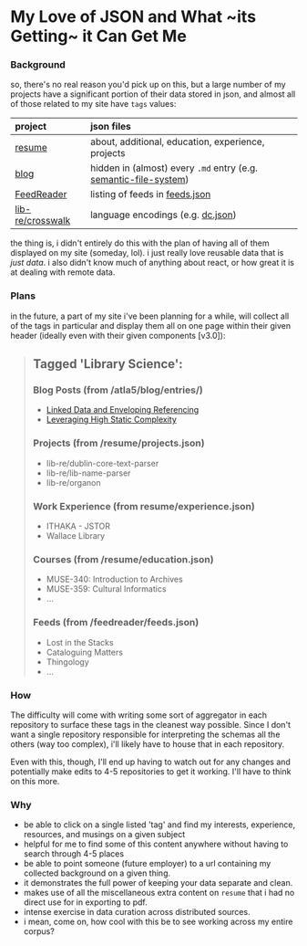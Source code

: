 # My Love of JSON and What ~its Getting~ it Can Get Me

<!-- 
{
  "tags": ["json", "tags", "data", "separation of concerns"],
}
-->


### Background 

so, there's no real reason you'd pick up on this, but a large number of my projects have a significant portion of their data stored in json, and almost all of those related to my site have `tags` values: 

| project | json files | 
|:--------|:---------|
|[resume](/atla5/resume) | about, additional, education, experience, projects |
|[blog](/atla5/blog) | hidden in (almost) every `.md` entry (e.g. [semantic-file-system](https://raw.githubusercontent.com/atla5/blog/master/Entries/2016-08-26_semantic-file-system.md)) | 
|[FeedReader](/atla5/FeedReader/)|listing of feeds in [feeds.json](/atla5/FeedReader/blob/master/feeds.json)|
|[lib-re/crosswalk](/lib-re/crosswalk/)| language encodings (e.g. [dc.json](https://github.com/lib-re/crosswalk/blob/master/res/dc.json)) |

the thing is, i didn't entirely do this with the plan of having all of them displayed on my site (someday, lol). i just really love reusable data that is _just data_. i also didn't know much of anything about react, or how great it is at dealing with remote data.

### Plans 

in the future, a part of my site i've been planning for a while, will collect all of the tags in particular and display them all on one page within their given header (ideally even with their given components [v3.0]):

>## Tagged 'Library Science':
> ### Blog Posts  (from /atla5/blog/entries/) 
> - [Linked Data and Enveloping Referencing](https://github.com/atla5/blog/blob/master/Entries/2016-06-12_LinkedData-EnvelopingReferencing.md)
> - [Leveraging High Static Complexity](https://github.com/atla5/blog/blob/master/Entries/2016-06-13_DCJson.md)
> ### Projects (from /resume/projects.json)
> - lib-re/dublin-core-text-parser
> - lib-re/lib-name-parser
> - lib-re/organon
> ### Work Experience (from resume/experience.json)
> - ITHAKA - JSTOR
> - Wallace Library
> ### Courses (from /resume/education.json)
> - MUSE-340: Introduction to Archives
> - MUSE-359: Cultural Informatics
> - ...
> ### Feeds (from /feedreader/feeds.json)
> - Lost in the Stacks
> - Cataloguing Matters
> - Thingology
> - ...


### How 

The difficulty will come with writing some sort of aggregator in each repository to surface these tags in the cleanest way possible. Since I don't want a single repository responsible for interpreting the schemas all the others (way too complex), i'll likely have to house that in each repository.

Even with this, though, I'll end up having to watch out for any changes and potentially make edits to 4-5 repositories to get it working. I'll have to think on this more.

### Why 

- be able to click on a single listed 'tag' and find my interests, experience, resources, and musings on a given subject
- helpful for me to find some of this content anywhere without having to search through 4-5 places
- be able to point someone (future employer) to a url containing my collected background on a given thing.
- it demonstrates the full power of keeping your data separate and clean.
- makes use of all the miscellaneous extra content on `resume` that i had no direct use for in exporting to pdf.
- intense exercise in data curation across distributed sources.
- i mean, come on, how cool with this be to see working across my entire corpus?
